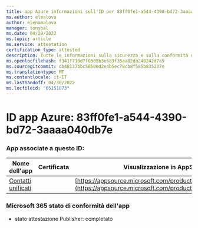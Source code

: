 ```yaml
---
title: app Azure informazioni sull'ID per 83ff0fe1-a544-4390-bd72-3aaaa040db7e
ms.author: elmalova
author: elenamalova
manager: tonybal
ms.date: 04/29/2022
ms.topic: article
ms.service: attestation
certification_type: attested
description: Tutte le informazioni sulla sicurezza e sulla conformità disponibili per 83ff0fe1-a544-4390-bd72-3aaaa040db7e.
ms.openlocfilehash: f341f710d7f0505b3e683f35aa82da240242d7a9
ms.sourcegitcommit: db48137bbc58500d2e4b5ec78cb8f585b835237e
ms.translationtype: MT
ms.contentlocale: it-IT
ms.lasthandoff: 04/30/2022
ms.locfileid: "65151073"
---
```

# <a name="azure-app-id-83ff0fe1-a544-4390-bd72-3aaaa040db7e"></a>ID app Azure: 83ff0fe1-a544-4390-bd72-3aaaa040db7e


### <a name="apps-associated-with-this-id"></a>App associate a questo ID:
| **Nome dell'app** | **Certificata** | **Visualizzazione in AppSource** |
|--------------|---------------|-----------------------|
| [Contatti unificati](../forward/WA200003877.md) |  | [https://appsource.microsoft.com/product/office/WA200003877](https://appsource.microsoft.com/product/office/WA200003877) |

### <a name="microsoft-365-app-compliance-status"></a>Microsoft 365 stato di conformità dell'app
- stato attestazione Publisher: completato
